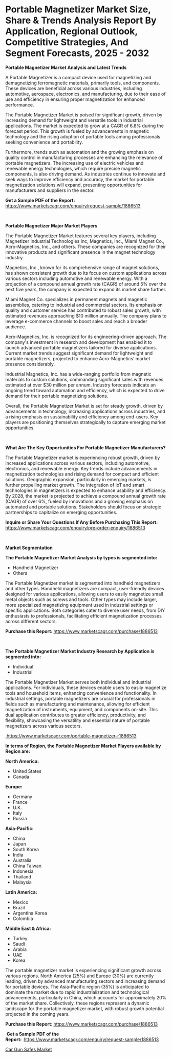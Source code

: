 <p><h1>Portable Magnetizer Market Size, Share & Trends Analysis Report By Application, Regional Outlook, Competitive Strategies, And Segment Forecasts, 2025 - 2032</h1></p><p><strong>Portable Magnetizer Market Analysis and Latest Trends</strong></p>
<p><p>A Portable Magnetizer is a compact device used for magnetizing and demagnetizing ferromagnetic materials, primarily tools, and components. These devices are beneficial across various industries, including automotive, aerospace, electronics, and manufacturing, due to their ease of use and efficiency in ensuring proper magnetization for enhanced performance.</p><p>The Portable Magnetizer Market is poised for significant growth, driven by increasing demand for lightweight and versatile tools in industrial applications. The market is expected to grow at a CAGR of 6.8% during the forecast period. This growth is fueled by advancements in magnetic technology and the rising adoption of portable tools among professionals seeking convenience and portability.</p><p>Furthermore, trends such as automation and the growing emphasis on quality control in manufacturing processes are enhancing the relevance of portable magnetizers. The increasing use of electric vehicles and renewable energy technologies, which require precise magnetic components, is also driving demand. As industries continue to innovate and seek ways to improve efficiency and accuracy, the market for portable magnetization solutions will expand, presenting opportunities for manufacturers and suppliers in the sector.</p></p>
<p><strong>Get a Sample PDF of the Report:&nbsp;</strong> <a href="https://www.marketscagr.com/enquiry/request-sample/1886513?utm_campaign=2126&utm_medium=2&utm_source=Github&utm_content=ia&utm_term=20022025&utm_id=portable-magnetizer">https://www.marketscagr.com/enquiry/request-sample/1886513</a></p>
<p>&nbsp;</p>
<p><strong>Portable Magnetizer Major Market Players</strong></p>
<p><p>The Portable Magnetizer Market features several key players, including Magnetizer Industrial Technologies Inc, Magnetics, Inc., Miami Magnet Co., Acro-Magnetics, Inc., and others. These companies are recognized for their innovative products and significant presence in the magnet technology industry.</p><p>Magnetics, Inc., known for its comprehensive range of magnet solutions, has shown consistent growth due to its focus on custom applications across various sectors including automotive and renewable energy. With a projection of a compound annual growth rate (CAGR) of around 5% over the next five years, the company is expected to expand its market share further.</p><p>Miami Magnet Co. specializes in permanent magnets and magnetic assemblies, catering to industrial and commercial sectors. Its emphasis on quality and customer service has contributed to robust sales growth, with estimated revenues approaching $10 million annually. The company plans to leverage e-commerce channels to boost sales and reach a broader audience.</p><p>Acro-Magnetics, Inc. is recognized for its engineering-driven approach. The company's investment in research and development has enabled it to launch advanced portable magnetizers tailored for diverse applications. Current market trends suggest significant demand for lightweight and portable magnetizers, projected to enhance Acro-Magnetics’ market presence considerably.</p><p>Industrial Magnetics, Inc. has a wide-ranging portfolio from magnetic materials to custom solutions, commanding significant sales with revenues estimated at over $30 million per annum. Industry forecasts indicate an ongoing trend toward automation and efficiency, which is expected to drive demand for their portable magnetizing solutions.</p><p>Overall, the Portable Magnetizer Market is set for steady growth, driven by advancements in technology, increasing applications across industries, and a rising emphasis on sustainability and efficiency among end-users. Key players are positioning themselves strategically to capture emerging market opportunities.</p></p>
<p>&nbsp;</p>
<p><strong>What Are The Key Opportunities For Portable Magnetizer Manufacturers?</strong></p>
<p><p>The Portable Magnetizer market is experiencing robust growth, driven by increased applications across various sectors, including automotive, electronics, and renewable energy. Key trends include advancements in magnetization technologies and rising demand for compact and efficient solutions. Geographic expansion, particularly in emerging markets, is further propelling market growth. The integration of IoT and smart technologies in magnetizers is expected to enhance usability and efficiency. By 2028, the market is projected to achieve a compound annual growth rate (CAGR) of over 6%, fueled by innovations and a growing emphasis on automated and portable solutions. Stakeholders should focus on strategic partnerships to capitalize on emerging opportunities.</p></p>
<p><strong>Inquire or Share Your Questions If Any Before Purchasing This Report:</strong> <a href="https://www.marketscagr.com/enquiry/pre-order-enquiry/1886513?utm_campaign=2126&utm_medium=2&utm_source=Github&utm_content=ia&utm_term=20022025&utm_id=portable-magnetizer">https://www.marketscagr.com/enquiry/pre-order-enquiry/1886513</a></p>
<p>&nbsp;</p>
<p><strong>Market Segmentation</strong></p>
<p><strong>The Portable Magnetizer Market Analysis by types is segmented into:</strong></p>
<p><ul><li>Handheld Magnetizer</li><li>Others</li></ul></p>
<p><p>The Portable Magnetizer market is segmented into handheld magnetizers and other types. Handheld magnetizers are compact, user-friendly devices designed for various applications, allowing users to easily magnetize small metal objects such as screws and tools. Other types may include larger, more specialized magnetizing equipment used in industrial settings or specific applications. Both categories cater to diverse user needs, from DIY enthusiasts to professionals, facilitating efficient magnetization processes across different sectors.</p></p>
<p><strong>Purchase this Report:&nbsp;</strong><a href="https://www.marketscagr.com/purchase/1886513?utm_campaign=2126&utm_medium=2&utm_source=Github&utm_content=ia&utm_term=20022025&utm_id=portable-magnetizer">https://www.marketscagr.com/purchase/1886513</a></p>
<p>&nbsp;</p>
<p><strong>The Portable Magnetizer Market Industry Research by Application is segmented into:</strong></p>
<p><ul><li>Individual</li><li>Industrial</li></ul></p>
<p><p>The Portable Magnetizer Market serves both individual and industrial applications. For individuals, these devices enable users to easily magnetize tools and household items, enhancing convenience and functionality. In industrial settings, portable magnetizers are crucial for professionals in fields such as manufacturing and maintenance, allowing for efficient magnetization of instruments, equipment, and components on-site. This dual application contributes to greater efficiency, productivity, and flexibility, showcasing the versatility and essential nature of portable magnetizers across various sectors.</p></p>
<p><a href="https://www.marketscagr.com/portable-magnetizer-r1886513?utm_campaign=2126&utm_medium=2&utm_source=Github&utm_content=ia&utm_term=20022025&utm_id=portable-magnetizer">&nbsp;https://www.marketscagr.com/portable-magnetizer-r1886513</a></p>
<p><strong>In terms of Region, the Portable Magnetizer Market Players available by Region are:</strong></p>
<p>
    <p> <strong> North America: </strong>
        <ul>
            <li>United States</li>
            <li>Canada</li>
        </ul>
        </p> 
    <p> <strong> Europe: </strong>
        <ul>
            <li>Germany</li>
            <li>France</li>
            <li>U.K.</li>
            <li>Italy</li>
            <li>Russia</li>
        </ul>
        </p> 
    <p> <strong> Asia-Pacific: </strong>
        <ul>
            <li>China</li>
            <li>Japan</li>
            <li>South Korea</li>
            <li>India</li>
            <li>Australia</li>
            <li>China Taiwan</li>
            <li>Indonesia</li>
            <li>Thailand</li>
            <li>Malaysia</li>
        </ul>
        </p> 
    <p> <strong> Latin America: </strong>
        <ul>
            <li>Mexico</li>
            <li>Brazil</li>
            <li>Argentina Korea</li>
            <li>Colombia</li>
        </ul>
        </p> 
    <p> <strong> Middle East & Africa: </strong>
        <ul>
            <li>Turkey</li>
            <li>Saudi</li>
            <li>Arabia</li>
            <li>UAE</li>
            <li>Korea</li>
        </ul>
    </p>
    </p>
<p><p>The portable magnetizer market is experiencing significant growth across various regions. North America (25%) and Europe (30%) are currently leading, driven by advanced manufacturing sectors and increasing demand for portable devices. The Asia-Pacific region (35%) is anticipated to dominate the market due to rapid industrialization and technological advancements, particularly in China, which accounts for approximately 20% of the market share. Collectively, these regions represent a dynamic landscape for the portable magnetizer market, with robust growth potential projected in the coming years.</p></p>
<p><strong>Purchase this Report: </strong><a href="https://www.marketscagr.com/purchase/1886513?utm_campaign=2126&utm_medium=2&utm_source=Github&utm_content=ia&utm_term=20022025&utm_id=portable-magnetizer">https://www.marketscagr.com/purchase/1886513</a></p>
<p>&nbsp;<strong>Get a Sample PDF of the Report:&nbsp;&nbsp;</strong><a href="https://www.marketscagr.com/enquiry/request-sample/1886513?utm_campaign=2126&utm_medium=2&utm_source=Github&utm_content=ia&utm_term=20022025&utm_id=portable-magnetizer">https://www.marketscagr.com/enquiry/request-sample/1886513</a></p>
<p><strong></strong></p>
<p><p><a href="https://github.com/gukenneth26571/Market-Research-Report-List-1/blob/main/car-gun-safes-market.md?utm_campaign=2126&utm_medium=2&utm_source=Github&utm_content=ia&utm_term=20022025&utm_id=portable-magnetizer">Car Gun Safes Market</a></p></p>
